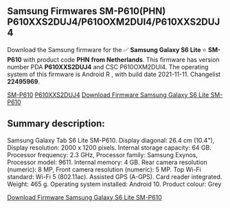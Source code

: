 <h2>Samsung Firmwares SM-P610(PHN) P610XXS2DUJ4/P610OXM2DUI4/P610XXS2DUJ4</h2>
Download the Samsung firmware for the ✅ <strong>Samsung Galaxy S6 Lite </strong> ⭐ <strong>SM-P610</strong> with product code <strong>PHN</strong> <strong> from Netherlands</strong>. This firmware has version number PDA <strong>P610XXS2DUJ4</strong> and CSC P610OXM2DUI4. The operating system of this firmware is Android R , with build date 2021-11-11. Changelist <strong>22495969</strong>.


[SM-P610](https://samfirm.shop/samsung/model/SM-P610)
[P610XXS2DUJ4](https://samfirm.shop/samsung/pda/P610XXS2DUJ4)
[Download Firmware Samsung Galaxy S6 Lite SM-P610](https://samfirm.shop/samsung/firmware/473839)
<h2>Summary description:</h2>
<p>Samsung Galaxy Tab S6 Lite SM-P610. Display diagonal: 26.4 cm (10.4"), Display resolution: 2000 x 1200 pixels. Internal storage capacity: 64 GB. Processor frequency: 2.3 GHz, Processor family: Samsung Exynos, Processor model: 9611. Internal memory: 4 GB. Rear camera resolution (numeric): 8 MP, Front camera resolution (numeric): 5 MP. Top Wi-Fi standard: Wi-Fi 5 (802.11ac). Assisted GPS (A-GPS). Card reader integrated. Weight: 465 g. Operating system installed: Android 10. Product colour: Grey</p>


[Download Firmware Samsung Galaxy S6 Lite SM-P610](https://samfirm.shop/samsung/firmware/473839)
